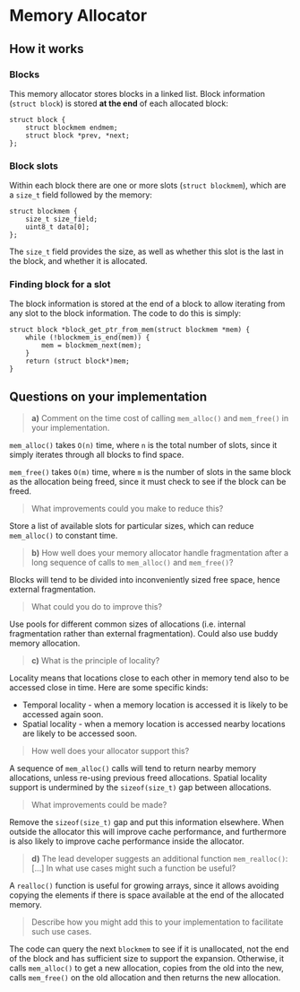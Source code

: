 # Memory Allocator

## How it works

### Blocks

This memory allocator stores blocks in a linked list. Block information (`struct block`) is stored **at the end** of each allocated block:

```
struct block {
    struct blockmem endmem;
    struct block *prev, *next;
};
```

### Block slots

Within each block there are one or more slots (`struct blockmem`), which are a `size_t` field followed by the memory:

```
struct blockmem {
    size_t size_field;
    uint8_t data[0];
};
```

The `size_t` field provides the size, as well as whether this slot is the last in the block, and whether it is allocated.

### Finding block for a slot

The block information is stored at the end of a block to allow iterating from any slot to the block information. The code to do this is simply:

```
struct block *block_get_ptr_from_mem(struct blockmem *mem) {
    while (!blockmem_is_end(mem)) {
        mem = blockmem_next(mem);
    }
    return (struct block*)mem;
}
```

## Questions on your implementation

> **a)** Comment on the time cost of calling `mem_alloc()` and `mem_free()` in your implementation.

`mem_alloc()` takes `O(n)` time, where `n` is the total number of slots, since it simply iterates through all blocks to find space.

`mem_free()` takes `O(m)` time, where `m` is the number of slots in the same block as the allocation being freed, since it must check to see if the block can be freed.

> What improvements could you make to reduce this?

Store a list of available slots for particular sizes, which can reduce `mem_alloc()` to constant time.

> **b)** How well does your memory allocator handle fragmentation after a long sequence of calls to `mem_alloc()` and `mem_free()`?

Blocks will tend to be divided into inconveniently sized free space, hence external fragmentation.

> What could you do to improve this?

Use pools for different common sizes of allocations (i.e. internal fragmentation rather than external fragmentation). Could also use buddy memory allocation.

> **c)** What is the principle of locality?

Locality means that locations close to each other in memory tend also to be accessed close in time. Here are some specific kinds:

* Temporal locality - when a memory location is accessed it is likely to be accessed again soon.
* Spatial locality - when a memory location is accessed nearby locations are likely to be accessed soon.

> How well does your allocator support this?

A sequence of `mem_alloc()` calls will tend to return nearby memory allocations, unless re-using previous freed allocations. Spatial locality support is undermined by the `sizeof(size_t)` gap between allocations.

> What improvements could be made?

Remove the `sizeof(size_t)` gap and put this information elsewhere. When outside the allocator this will improve cache performance, and furthermore is also likely to improve cache performance inside the allocator.

> **d)** The lead developer suggests an additional function `mem_realloc()`:
> [...]
> In what use cases might such a function be useful?

A `realloc()` function is useful for growing arrays, since it allows avoiding copying the elements if there is space available at the end of the allocated memory.

> Describe how you might add this to your implementation to facilitate such use cases.

The code can query the next `blockmem` to see if it is unallocated, not the end of the block and has sufficient size to support the expansion. Otherwise, it calls `mem_alloc()` to get a new allocation, copies from the old into the new, calls `mem_free()` on the old allocation and then returns the new allocation.
